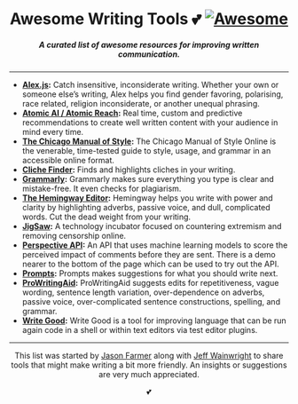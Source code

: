 <h1 align="center">Awesome Writing Tools 💕 <a href="https://github.com/sindresorhus/awesome"><img alt="Awesome" src="https://cdn.rawgit.com/sindresorhus/awesome/d7305f38d29fed78fa85652e3a63e154dd8e8829/media/badge.svg" /></a></h1>
<h5 align="center">A curated list of awesome resources for improving written communication.</h5>

---

-  **[Alex.js](http://alexjs.com/):** Catch insensitive, inconsiderate writing. Whether your own or someone else’s writing, Alex helps you find gender favoring, polarising, race related, religion inconsiderate, or another unequal phrasing.
-  **[Atomic AI / Atomic Reach](https://www.atomicreach.com/):** Real time, custom and predictive recommendations to create well written content with your audience in mind every time.
-  **[The Chicago Manual of Style](http://www.chicagomanualofstyle.org/home.html):** The Chicago Manual of Style Online is the venerable, time-tested guide to style, usage, and grammar in an accessible online format.
-  **[Cliche Finder](http://cliche.theinfo.org/):** Finds and highlights cliches in your writing.
-  **[Grammarly](https://www.grammarly.com/):** Grammarly makes sure everything you type is clear and mistake-free. It even checks for plagiarism.
-  **[The Hemingway Editor](http://www.hemingwayapp.com/):** Hemingway helps you write with power and clarity by highlighting adverbs, passive voice, and dull, complicated words. Cut the dead weight from your writing.
-  **[JigSaw](https://jigsaw.google.com/projects/):** A technology incubator focused on countering extremism and removing censorship online. 
- **[Perspective API](https://www.perspectiveapi.com/#/):** An API that uses machine learning models to score the perceived impact of comments before they are sent. There is a demo nearer to the bottom of the page which can be used to try out the API.
-  **[Prompts](http://getprompts.com/):** Prompts makes suggestions for what you should write next.
-  **[ProWritingAid](https://prowritingaid.com/):** ProWritingAid suggests edits for repetitiveness, vague wording, sentence length variation, over-dependence on adverbs, passive voice, over-complicated sentence constructions, spelling, and grammar.
-  **[Write Good](https://github.com/btford/write-good):**  Write Good is a tool for improving language that can be run again code in a shell or within text editors via test editor plugins.

---

<p align="center">This list was started by <a href="https://github.com/jacefarm">Jason Farmer</a> along with <a href="https://github.com/yowainwright">Jeff Wainwright</a> to share tools that might make writing a bit more friendly. An insights or suggestions are very much appreciated.</p>

<p align="center">💕</p>
